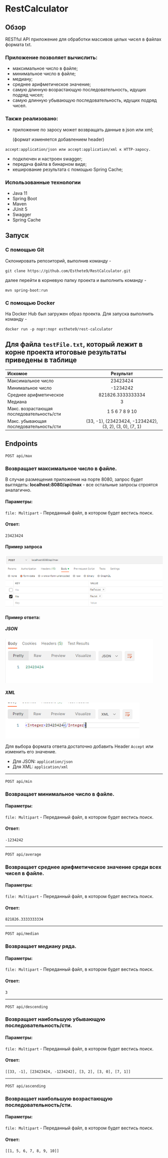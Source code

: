# RestCalculator
## Обзор 
RESTful API приложение для обработки массивов целых чисел в файлах формата txt.

### Приложение позволяет вычислить:
*  максимальное число в файле;
*  минимальное число в файле;
* медиану;
* среднее арифметическое значение;
* самую длинную возрастающую последовательность, идущих подряд чисел;
* самую длинную убывающую последовательность, идущих подряд чисел.

### Также реализовано:
* приложение по заросу может возвращать данные в json или xml;

  (формат изменяется добавлением header)

`
accept:application/json или accept:application/xml к HTTP-заросу.
`
* подключен и настроен swagger;
* передача файла в бинарном виде;
* кеширование результата с помощью Spring Cache;

### Использованные технологии
* Java 11
* Spring Boot
* Maven
* JUnit 5
* Swagger
* Spring Cache

## Запуск

### С помощью Git 
Склонировать репозиторий, выполнив команду -

`git clone https://github.com/Esthete9/RestCalculator.git`

далее перейти в корневую папку проекта и выполнить команду -

`mvn spring-boot:run`

### С помощью Docker
На Docker Hub был загружен образ проекта. Для запуска выполнить команду -

`docker run -p порт:порт esthete9/rest-calculator`

## Для файла  `testFile.txt`, который лежит в корне проекта итоговые результаты приведены в таблице
| Искомое                                       |                        Результат                        |
|:----------------------------------------------|:-------------------------------------------------------:|
| Максимальное число                            |                        23423424                         |
| Минимальное число                             |                        -1234242                         |
| Среднее арифметическое                        |                    821826.3333333334                    |
| Медиана                                       |                            3                            |
| Макс. возрастающая последовательность/сти     |                     1 5 6 7 8 9 10                      |
| Макс. убывающая последовательность/сти        | (33, -1),  (23423424, -1234242), (3, 2), (3, 0), (7, 1) |

## Endpoints
`POST api/max` 
### Возвращает максимальное число в файле.
В случае размещения приложения на порте 8080, запрос будет выглядеть:
**localhost:8080/api/max** - все остальные запросы строятся аналагично.
#### Параметры:
`file: Multipart` - Переданный файл, в котором будет вестись поиск.
#### Ответ:
`23423424`

#### Пример запроса 

![request.png](images/request.png)

#### Пример ответа:
##### JSON
![responseJSON.png](images/responseJSON.png)

##### XML
![responseXML.png](images/responseXML.png)

Для выбора формата ответа достаточно добавить Header `Accept` или изменить его значение.

* Для JSON: `application/json`
* Для XML: `application/xml`
---
`POST api/min`
### Возвращает минимальное число в файле.
#### Параметры:
`file: Multipart` - Переданный файл, в котором будет вестись поиск.
#### Ответ:
 `-1234242` 

 ---
`POST api/average`
### Возвращает среднее арифметическое значение среди всех чисел в файле.
#### Параметры:
`file: Multipart` - Переданный файл, в котором будет вестись поиск.
#### Ответ:
`821826.3333333334`

---
`POST api/median`
### Возвращает медиану ряда.
#### Параметры:
`file: Multipart` - Переданный файл, в котором будет вестись поиск.
#### Ответ:
`3`

---
`POST api/descending`
### Возвращает наибольшую убывающую последовательность/сти.
#### Параметры:
`file: Multipart` - Переданный файл, в котором будет вестись поиск.
#### Ответ:
`[[33, -1], [23423424, -1234242], [3, 2], [3, 0], [7, 1]]`

---
`POST api/ascending`
### Возвращает наибольшую возрастающую последовательность/сти.
#### Параметры:
`file: Multipart` - Переданный файл, в котором будет вестись поиск.
#### Ответ:
`[[1, 5, 6, 7, 8, 9, 10]]`
